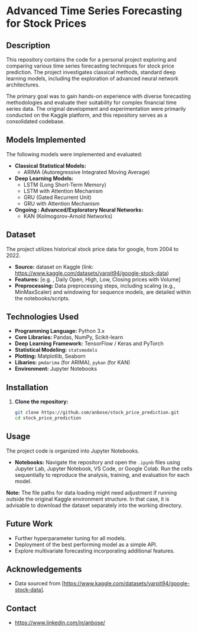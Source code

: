 # Advanced Time Series Forecasting for Stock Prices

## Description

This repository contains the code for a personal project exploring and comparing various time series forecasting techniques for stock price prediction. The project investigates classical methods, standard deep learning models, including the exploration of advanced neural network architectures.

The primary goal was to gain hands-on experience with diverse forecasting methodologies and evaluate their suitability for complex financial time series data. The original development and experimentation were primarily conducted on the Kaggle platform, and this repository serves as a consolidated codebase.

## Models Implemented

The following models were implemented and evaluated:

* **Classical Statistical Models:**
    * ARIMA (Autoregressive Integrated Moving Average)
* **Deep Learning Models:**
    * LSTM (Long Short-Term Memory)
    * LSTM with Attention Mechanism
    * GRU (Gated Recurrent Unit)
    * GRU with Attention Mechanism
* **Ongoing : Advanced/Exploratory Neural Networks:**
    * KAN (Kolmogorov-Arnold Networks)
 
## Dataset
The project utilizes historical stock price data for google, from 2004 to 2022.

* **Source:** dataset on Kaggle (link: https://www.kaggle.com/datasets/varpit94/google-stock-data)
* **Features:** [e.g. , Daily Open, High, Low, Closing prices with Volume]
* **Preprocessing:** Data preprocessing steps, including scaling (e.g., MinMaxScaler) and windowing for sequence models, are detailed within the notebooks/scripts.

## Technologies Used

* **Programming Language:** Python 3.x
* **Core Libraries:** Pandas, NumPy, Scikit-learn
* **Deep Learning Framework:** TensorFlow / Keras and PyTorch
* **Statistical Modeling:** `statsmodels`
* **Plotting:** Matplotlib, Seaborn
* **Libaries:** `pmdarima` (for ARIMA), `pykan` (for KAN)
* **Environment:** Jupyter Notebooks

## Installation

1. **Clone the repository:**
    ```bash
    git clone https://github.com/anbose/stock_price_prediction.git
    cd stock_price_prediction
    ```

## Usage

The project code is organized into Jupyter Notebooks.

* **Notebooks:** Navigate the repository and open the `.ipynb` files using Jupyter Lab, Jupyter Notebook, VS Code, or Google Colab. Run the cells sequentially to reproduce the analysis, training, and evaluation for each model.

**Note:** The file paths for data loading might need adjustment if running outside the original Kaggle environment structure. In that case, it is advisable to download the dataset separately into the working directory.

## Future Work

* Further hyperparameter tuning for all models.
* Deployment of the best performing model as a simple API.
* Explore multivariate forecasting incorporating additional features.

## Acknowledgements

* Data sourced from [https://www.kaggle.com/datasets/varpit94/google-stock-data].

## Contact

* https://www.linkedin.com/in/anbose/
